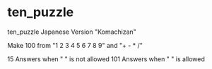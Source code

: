 # ten_puzzle
ten_puzzle Japanese Version "Komachizan"

Make 100 from "1 2 3 4 5 6 7 8 9" and "+ - * /"

15 Answers when " " is not allowed
101 Answers when " " is allowed
